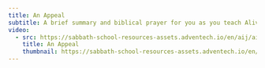 ```yaml
---
title: An Appeal
subtitle: A brief summary and biblical prayer for you as you teach Alive in Jesus.
video:
  - src: https://sabbath-school-resources-assets.adventech.io/en/aij/aij-training-videos/assets/en-aij-an-appeal.mp4
    title: An Appeal
    thumbnail: https://sabbath-school-resources-assets.adventech.io/en/aij/aij-training-videos/assets/en-aij-an-appeal.webp
---
```


